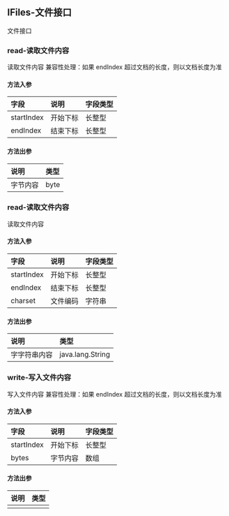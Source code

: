 ## IFiles-文件接口

文件接口

### read-读取文件内容

读取文件内容
兼容性处理：如果 endIndex 超过文档的长度，则以文档长度为准

#### 方法入参

| 字段 | 说明 | 字段类型 |
|:---|:---|:---|
| startIndex | 开始下标 | 长整型 |
| endIndex | 结束下标 | 长整型 |

#### 方法出参

| 说明 | 类型 |
|:---|:---|
| 字节内容 | byte |

### read-读取文件内容

读取文件内容

#### 方法入参

| 字段 | 说明 | 字段类型 |
|:---|:---|:---|
| startIndex | 开始下标 | 长整型 |
| endIndex | 结束下标 | 长整型 |
| charset | 文件编码 | 字符串 |

#### 方法出参

| 说明 | 类型 |
|:---|:---|
| 字字符串内容 | java.lang.String |

### write-写入文件内容

写入文件内容
兼容性处理：如果 endIndex 超过文档的长度，则以文档长度为准

#### 方法入参

| 字段 | 说明 | 字段类型 |
|:---|:---|:---|
| startIndex | 开始下标 | 长整型 |
| bytes | 字节内容 | 数组 |

#### 方法出参

| 说明 | 类型 |
|:---|:---|
|  |  |




